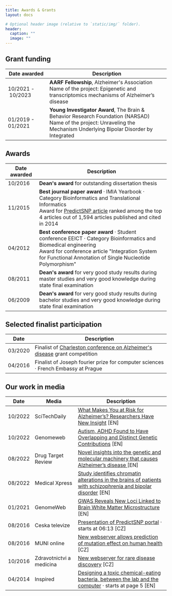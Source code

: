 ```yaml
---
title: Awards & Grants
layout: docs

# Optional header image (relative to `static/img/` folder).
header:
  caption: ""
  image: ""
---
```



<h2>Grant funding</h2>

| Date awarded      | Description                    |
| ------------------| ------------------------------ |
| 10/2021 - 10/2023 | <strong>AARF Fellowship</strong>, Alzheimer's Association<br/>Name of the project: Epigenetic and transcriptomics mechanisms of Alzheimer’s disease |
| 01/2019 - 01/2021 | <strong>Young Investigator Award</strong>, The Brain & Behavior Research Foundation (NARSAD)<br/>Name of the project: Unraveling the Mechanism Underlying Bipolar Disorder by Integrated |


<h2>Awards</h2>

| Date awarded      | Description                    |
| ------------------| ------------------------------ |
| 10/2016           | <strong>Dean's award</strong> for outstanding dissertation thesis |
| 11/2015           | <strong>Best journal paper award</strong> · IMIA Yearbook · Category Bioinformatics and Translational Informatics<br>Award for <a href="https://journals.plos.org/ploscompbiol/article?id=10.1371/journal.pcbi.1003440">PredictSNP article</a> ranked among the top 4 articles out of 1,594 articles published and cited in 2014 |
| 04/2012           | <strong>Best conference paper award</strong> · Student conference EEICT · Category Bioinformatics and Biomedical engineering<br> Award for conference article "Integration System for Functional Annotation of Single Nucleotide Polymorphism" |
| 08/2011           | <strong>Dean's award</strong> for very good study results during master studies and very good knowledge during state final examination |
| 06/2009           | <strong>Dean's award</strong> for very good study results during bachelor studies and very good knowledge during state final examination |

<h2>Selected finalist participation</h2>

| Date              | Description                    |
| ------------------| ------------------------------ |
| 03/2020           | Finalist of <a href="https://newvisionresearch.org/ccad">Charleston conference on Alzheimer's disease</a> grant competition |
| 04/2016           | Finalist of Joseph fourier prize for computer sciences · French Embassy at Prague |


<h2>Our work in media</h2>

| Date              | Media                    | Description            |
| ------------------| -------------------------|------------------------|
| 10/2022           | SciTechDaily             | <a href="https://scitechdaily.com/what-makes-you-at-risk-for-alzheimers-researchers-have-new-insight/">What Makes You at Risk for Alzheimer’s? Researchers Have New Insight</a> [EN] |
| 10/2022           | Genomeweb                | <a href="http://ct.moreover.com/?a=48842375676&p=1pl&v=1&x=ddcmr9H2XDTktVHnIUwjBw">Autism, ADHD Found to Have Overlapping and Distinct Genetic Contributions</a> [EN] |
| 08/2022           | Drug Target Review       | <a href="http://ct.moreover.com/?a=48441579845&p=1pl&v=1&x=yJpEjHQ-kGhjGShQJWs0TQ">Novel insights into the genetic and molecular machinery that causes Alzheimer’s disease </a> [EN] |
| 08/2022           | Medical Xpress       | <a href="https://medicalxpress.com/news/2022-04-chromatin-brains-patients-schizophrenia-bipolar.html">Study identifies chromatin alterations in the brains of patients with schizophrenia and bipolar disorder</a> [EN] |
| 01/2021           | GenomeWeb                | <a href="http://ct.moreover.com/?a=45184877810&p=1pl&v=1&x=iYFvcmr_qudJwXs0Xp7O8g">GWAS Reveals New Loci Linked to Brain White Matter Microstructure</a> [EN]
| 08/2016           | Ceska televize           | <a href="https://www.ceskatelevize.cz/ivysilani/10122427178-udalosti-v-regionech-brno/316281381990825-udalosti-v-regionech/titulky">Presentation of PredictSNP portal</a> · starts at 06:13 [CZ] |
| 08/2016           | MUNI online              | <a href="https://www.em.muni.cz/veda-a-vyzkum/8118-jak-predpovedet-vliv-mutaci-na-vznik-chorob-pomuze-novy-portal">New webserver allows prediction of mutation effect on human health</a> [CZ] |
| 10/2016           | Zdravotnictvi a medicina | <a href="https://zdravi.euro.cz/clanek/novy-server-pomaha-pri-vyzkumu-genetickych-chorob-483210">New webserver for rare disease discovery</a> [CZ] |
| 04/2014           | Inspired                 | <a href="https://www.egi.eu/wp-content/uploads/2016/08/Inspired-issue-15.pdf">Designing a toxic chemical-eating bacteria, between the lab and the computer</a> · starts at page 5 [EN] |

